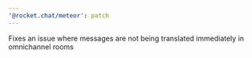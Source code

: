 ```yaml
---
'@rocket.chat/meteor': patch
---
```


Fixes an issue where messages are not being translated immediately in omnichannel rooms

